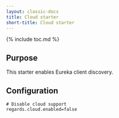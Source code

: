 ```yaml
---
layout: classic-docs
title: Cloud starter
short-title: Cloud starter
---
```


{% include toc.md %}

## Purpose

This starter enables Eureka client discovery.

## Configuration

```properties
# Disable cloud support
regards.cloud.enabled=false
```
